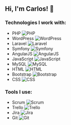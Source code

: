 ## Hi, I'm Carlos! 👋

### Technologies I work with:

- PHP ![PHP](https://img.shields.io/badge/-PHP-777BB4?style=flat-square&logo=php&logoColor=white)
- WordPress ![WordPress](https://img.shields.io/badge/-WordPress-21759B?style=flat-square&logo=wordpress&logoColor=white)
- Laravel ![Laravel](https://img.shields.io/badge/-Laravel-FF2D20?style=flat-square&logo=laravel&logoColor=white)
- Symfony ![Symfony](https://img.shields.io/badge/-Symfony-000000?style=flat-square&logo=symfony&logoColor=white)
- AngularJS ![AngularJS](https://img.shields.io/badge/-AngularJS-E23237?style=flat-square&logo=angularjs&logoColor=white)
- JavaScript ![JavaScript](https://img.shields.io/badge/-JavaScript-F7DF1E?style=flat-square&logo=javascript&logoColor=black)
- MySQL ![MySQL](https://img.shields.io/badge/-MySQL-4479A1?style=flat-square&logo=mysql&logoColor=white)
- HTML ![HTML](https://img.shields.io/badge/-HTML-E34F26?style=flat-square&logo=html5&logoColor=white)
- Bootstrap ![Bootstrap](https://img.shields.io/badge/-Bootstrap-7952B3?style=flat-square&logo=bootstrap&logoColor=white)
- CSS ![CSS](https://img.shields.io/badge/-CSS-1572B6?style=flat-square&logo=css3&logoColor=white)

### Tools I use:

- Scrum ![Scrum](https://img.shields.io/badge/-Scrum-6DB33F?style=flat-square&logo=scrum&logoColor=white)
- Trello ![Trello](https://img.shields.io/badge/-Trello-0079BF?style=flat-square&logo=trello&logoColor=white)
- Jira ![Jira](https://img.shields.io/badge/-Jira-0052CC?style=flat-square&logo=jira&logoColor=white)
- Git ![Git](https://img.shields.io/badge/-Git-F05032?style=flat-square&logo=git&logoColor=white)
